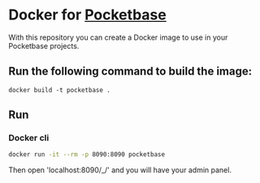# Docker for [Pocketbase](https://pocketbase.io/)

With this repository you can create a Docker image to use in your Pocketbase projects.

## Run the following command to build the image:

```
docker build -t pocketbase .
```

## Run

### Docker cli

```sh
docker run -it --rm -p 8090:8090 pocketbase
```

Then open 'localhost:8090/_/' and you will have your admin panel.